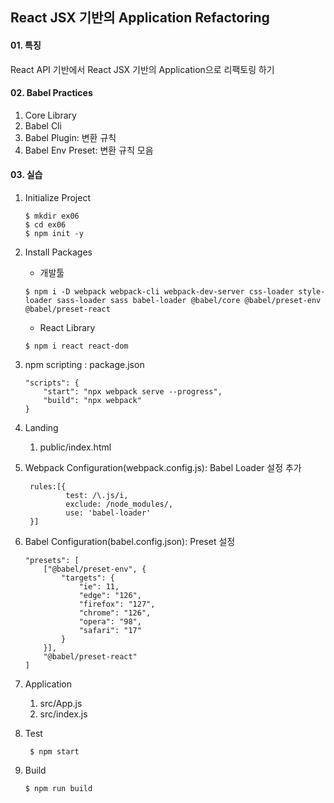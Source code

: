 ## React JSX 기반의 Application Refactoring

#### 01. 특징
React API 기반에서 React JSX 기반의 Application으로 리팩토링 하기

#### 02. Babel Practices
1. Core Library
2. Babel Cli
3. Babel Plugin: 변환 규칙
4. Babel Env Preset: 변환 규칙 모음

#### 03. 실습
1. Initialize Project

    ```    
    $ mkdir ex06
    $ cd ex06
    $ npm init -y 
    ```

2. Install Packages
    - 개발툴

    ```
    $ npm i -D webpack webpack-cli webpack-dev-server css-loader style-loader sass-loader sass babel-loader @babel/core @babel/preset-env @babel/preset-react
    ```

    - React Library

   ```
   $ npm i react react-dom
   ```

3. npm scripting : package.json

    ```
    "scripts": {
        "start": "npx webpack serve --progress",
        "build": "npx webpack"
    }  
    ```

4. Landing

    1) public/index.html

5. Webpack Configuration(webpack.config.js): Babel Loader 설정 추가
    
   ```
    rules:[{
            test: /\.js/i,
            exclude: /node_modules/,
            use: 'babel-loader'
    }]   
   ```

6. Babel Configuration(babel.config.json): Preset 설정

    ```
    "presets": [
        ["@babel/preset-env", {
            "targets": {
                "ie": 11,
                "edge": "126",
                "firefox": "127",
                "chrome": "126",
                "opera": "98",
                "safari": "17"
            }
        }],
        "@babel/preset-react"
    ]
    ```

7. Application

    1) src/App.js
    2) src/index.js

8. Test

   ```
    $ npm start
   ```

9. Build

   ```
   $ npm run build 
   ```
